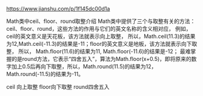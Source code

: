 https://www.jianshu.com/p/1f145dc00d1a

Math类中ceil、floor、round取整介绍
Math类中提供了三个与取整有关的方法：ceil、floor、round，这些方法的作用与它们的英文名称的含义相对应，
例如，ceil的英文意义是天花板，该方法就表示向上取整，
所以，Math.ceil(11.3)的结果为12,Math.ceil(-11.3)的结果是-11；floor的英文意义是地板，该方法就表示向下取整，
所以，
Math.floor(11.6)的结果为11,
Math.floor(-11.6)的结果是-12；
最难掌握的是round方法，它表示“四舍五入”，算法为Math.floor(x+0.5)，即将原来的数字加上0.5后再向下取整，所以，Math.round(11.5)的结果为12，Math.round(-11.5)的结果为-11。

ceil 向上取整
floor向下取整
round四舍五入
